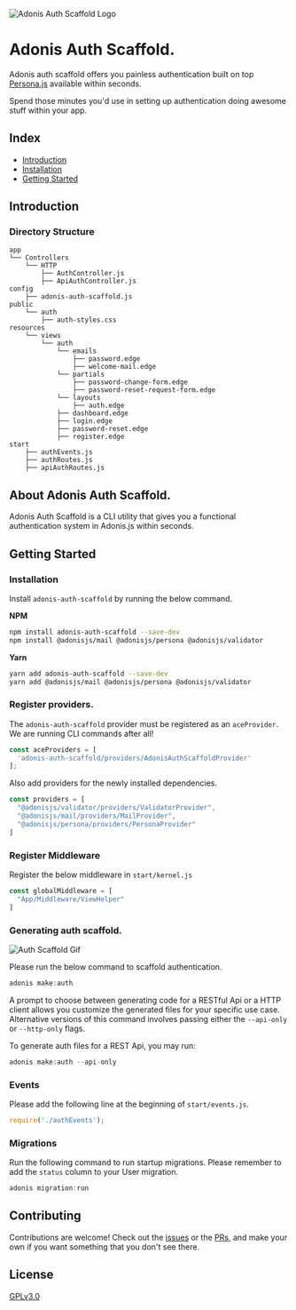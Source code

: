 ![Adonis Auth Scaffold Logo](https://i.ibb.co/V9CvcGV/Adonis-Auth-Scaffold-Logo.png)

# Adonis Auth Scaffold.

Adonis auth scaffold offers you painless authentication built on top [Persona.js](https://github.com/adonisjs/persona) available within seconds.

Spend those minutes you'd use in setting up authentication doing awesome stuff within your app. 

## Index

- [Introduction](#introduction)
- [Installation](#installation)
- [Getting Started](#getting-started)

## Introduction

### Directory Structure

```
app
└── Controllers
    └── HTTP
        ├── AuthController.js
        ├── ApiAuthController.js
config
    ├── adonis-auth-scaffold.js
public
    └── auth
        ├── auth-styles.css
resources
    └── views
        └── auth
            └── emails
                ├── password.edge
                ├── welcome-mail.edge
            └── partials
                ├── password-change-form.edge
                ├── password-reset-request-form.edge
            └── layouts
                ├── auth.edge
            ├── dashboard.edge
            ├── login.edge
            ├── password-reset.edge
            ├── register.edge
start
    ├── authEvents.js
    ├── authRoutes.js
    ├── apiAuthRoutes.js
```

## About Adonis Auth Scaffold.

Adonis Auth Scaffold is a CLI utility that gives you a functional authentication system in Adonis.js
within seconds.

## Getting Started

### Installation

Install `adonis-auth-scaffold` by running the below command.

__NPM__

```bash
npm install adonis-auth-scaffold --save-dev
npm install @adonisjs/mail @adonisjs/persona @adonisjs/validator
```

__Yarn__

```bash
yarn add adonis-auth-scaffold --save-dev
yarn add @adonisjs/mail @adonisjs/persona @adonisjs/validator
```

### Register providers.

The `adonis-auth-scaffold` provider must be registered as an `aceProvider`.
We are running CLI commands after all!

```js
const aceProviders = [
  'adonis-auth-scaffold/providers/AdonisAuthScaffoldProvider'
];
```

Also add providers for the newly installed dependencies.

```js
const providers = [
  "@adonisjs/validator/providers/ValidatorProvider",
  "@adonisjs/mail/providers/MailProvider",
  "@adonisjs/persona/providers/PersonaProvider"
]
```

### Register Middleware

Register the below middleware in `start/kernel.js`

```js
const globalMiddleware = [
  "App/Middleware/ViewHelper"
]
```

### Generating auth scaffold.

![Auth Scaffold Gif](https://user-images.githubusercontent.com/5021686/54365412-10485200-466f-11e9-8fb5-cbaa920c6950.gif)

Please run the below command to scaffold authentication.

```js
adonis make:auth
```

A prompt to choose between generating code for a RESTful Api or a HTTP client allows you customize the generated files for your specific use case.
Alternative versions of this command involves passing either the `--api-only` or `--http-only` flags.

To generate auth files for a REST Api, you may run:

```js
adonis make:auth --api-only
```

### Events

Please add the following line at the beginning of `start/events.js`.

```js
require('./authEvents');
```

### Migrations

Run the following command to run startup migrations.
Please remember to add the `status` column to your User migration.

```js
adonis migration:run
```

## Contributing

Contributions are welcome! Check out the [issues](https://github.com/creatrixity/adonis-auth-scaffold/issues) or the [PRs](https://github.com/creatrixity/adonis-auth-scaffold/pull-requests), and make your own if you want something that you don't see there.

## License

[GPLv3.0](https://github.com/creatrixity/adonis-auth-scaffold)
